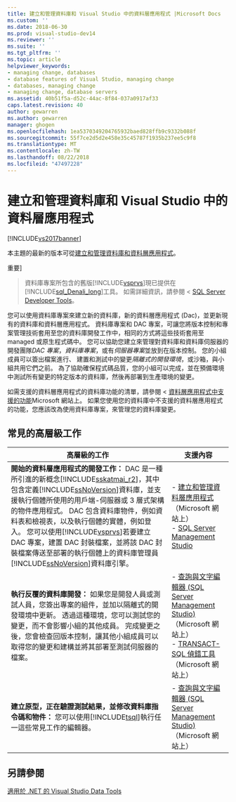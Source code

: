 ```yaml
---
title: 建立和管理資料庫和 Visual Studio 中的資料層應用程式 |Microsoft Docs
ms.custom: ''
ms.date: 2018-06-30
ms.prod: visual-studio-dev14
ms.reviewer: ''
ms.suite: ''
ms.tgt_pltfrm: ''
ms.topic: article
helpviewer_keywords:
- managing change, databases
- database features of Visual Studio, managing change
- databases, managing change
- managing change, database servers
ms.assetid: 40b51f5a-d52c-44ac-8f84-037a0917af33
caps.latest.revision: 40
author: gewarren
ms.author: gewarren
manager: ghogen
ms.openlocfilehash: 1ea5370349204765932baed828ffb9c9332b088f
ms.sourcegitcommit: 55f7ce2d5d2e458e35c45787f1935b237ee5c9f8
ms.translationtype: MT
ms.contentlocale: zh-TW
ms.lasthandoff: 08/22/2018
ms.locfileid: "47497228"
---
```

# <a name="creating-and-managing-databases-and-data-tier-applications-in-visual-studio"></a>建立和管理資料庫和 Visual Studio 中的資料層應用程式
[!INCLUDE[vs2017banner](../includes/vs2017banner.md)]

本主題的最新的版本可從[建立和管理資料庫和資料層應用程式](https://docs.microsoft.com/visualstudio/data-tools/creating-and-managing-databases-and-data-tier-applications-in-visual-studio)。  
  
  
重要]
>  資料庫專案所包含的舊版[!INCLUDE[vsprvs](../includes/vsprvs-md.md)]現已提供在[!INCLUDE[sql_Denali_long](../includes/sql-denali-long-md.md)]工具。 如需詳細資訊，請參閱 < [SQL Server Developer Tools](http://go.microsoft.com/fwlink/?LinkId=228126)。  
  
 您可以使用資料庫專案來建立新的資料庫，新的資料層應用程式 (Dac)，並更新現有的資料庫和資料層應用程式。 資料庫專案和 DAC 專案，可讓您將版本控制和專案管理技術套用至您的資料庫開發工作中，相同的方式將這些技術套用至 managed 或原生程式碼中。 您可以協助您建立來管理對資料庫和資料庫伺服器的開發團隊*DAC 專案*，*資料庫專案*，或有*伺服器專案*並放到在版本控制。 您的小組成員可以簽出檔案進行、 建置和測試中的變更*隔離式的開發環境*，或沙箱，與小組共用它們之前。 為了協助確保程式碼品質，您的小組可以完成，並在預備環境中測試所有變更的特定版本的資料庫，然後再部署到生產環境的變更。  
  
 如需支援的資料層應用程式的資料庫功能的清單，請參閱 <<c0> [ 資料層應用程式中支援的功能](http://go.microsoft.com/fwlink/?LinkId=164239)Microsoft 網站上。 如果您使用您的資料庫中不支援的資料層應用程式的功能，您應該改為使用資料庫專案，來管理您的資料庫變更。  
  
## <a name="common-high-level-tasks"></a>常見的高層級工作  
  
|高層級的工作|支援內容|  
|----------------------|------------------------|  
|**開始的資料層應用程式的開發工作：** DAC 是一種所引進的新概念[!INCLUDE[sskatmai_r2](../includes/sskatmai-r2-md.md)]，其中包含定義[!INCLUDE[ssNoVersion](../includes/ssnoversion-md.md)]資料庫，並支援執行個體所使用的用戶端-伺服器或 3 層式架構的物件應用程式。 DAC 包含資料庫物件，例如資料表和檢視表，以及執行個體的實體，例如登入。 您可以使用[!INCLUDE[vsprvs](../includes/vsprvs-md.md)]若要建立 DAC 專案，建置 DAC 封裝檔案，並將該 DAC 封裝檔案傳送至部署的執行個體上的資料庫管理員[!INCLUDE[ssNoVersion](../includes/ssnoversion-md.md)]資料庫引擎。|-   [建立和管理資料層應用程式](http://go.microsoft.com/fwlink/?LinkId=160741)（Microsoft 網站上）<br />-   [SQL Server Management Studio](http://go.microsoft.com/fwlink/?LinkId=227328)|  
|**執行反覆的資料庫開發：** 如果您是開發人員或測試人員，您簽出專案的組件，並加以隔離式的開發環境中更新。 透過這種環境，您可以測試您的變更，而不會影響小組的其他成員。 完成變更之後，您會檢查回版本控制，讓其他小組成員可以取得您的變更和建構並將其部署至測試伺服器的檔案。|-   [查詢與文字編輯器 (SQL Server Management Studio)](http://go.microsoft.com/fwlink/?LinkId=227327) （Microsoft 網站上）<br />-   [TRANSACT-SQL 偵錯工具](http://go.microsoft.com/fwlink/?LinkId=227324)（Microsoft 網站上）|  
|**建立原型，正在驗證測試結果，並修改資料庫指令碼和物件：** 您可以使用[!INCLUDE[tsql](../includes/tsql-md.md)]執行任一這些常見工作的編輯器。|-   [查詢與文字編輯器 (SQL Server Management Studio)](http://go.microsoft.com/fwlink/?LinkId=227327) （Microsoft 網站上）|  
  
## <a name="see-also"></a>另請參閱  
 [適用於 .NET 的 Visual Studio Data Tools](../data-tools/visual-studio-data-tools-for-dotnet.md)


